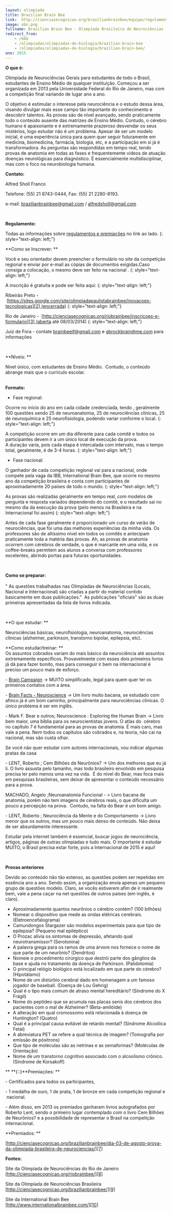 ```yaml
---
layout: olimpiada
title: Brazilian Brain Bee
link:  http://cienciasecognicao.org/brazilianbrainbee/equipe/regulamentos-e-premiacoes/
image: obn.png
fullname: Brazilian Brain Bee - Olimpíada Brasileira de Neurociências
redirect_from: 
    - /bbb
    - /olimpiadas/olimpiadas-de-biologia/brazilian-brain-bee
    - /olimpiadas/olimpiadas-de-biologia/brazilian-brain-bee/
ano: 2015
---
```





**O que é:**




Olimpíada de Neurociências Gerais para estudantes de todo o Brasil, estudantes de Ensino Médio de qualquer instituição. Começou a ser organizada em 2013 pela Universidade Federal do Rio de Janeiro, mas com a competição
final variando de lugar ano a ano.




O objetivo é estimular o interesse pela neurociência e o estudo dessa área, visando divulgar mais esse campo tão importante do conhecimento e descobrir talentos. As provas são de nível avançado, sendo praticamente todo o
conteúdo ausente das matrizes de Ensino Médio. Contudo, o cérebro humano é apaixonante e é extremamente prazeroso desvendar os seus mistérios, logo estudar não é um problema. Apesar de ser um modelo inicial, é uma
experiência única para quem quer seguir futuramente em medicina, biomedicina, farmácia, biologia, etc, e a participação em si já é transformadora. As perguntas são respondidas em tempo real, tendo provas de anatomia em
todas as fases e frequentemente vídeos de atuação doenças neurológicas para diagnóstico. É essencialmente multidisciplinar, mas com o foco na neurobiologia humana.


  
**Contato:**

Alfred Sholl Franco

Telefone: (55) 21 8743-0444, Fax: (55) 21 2280-8193.

e-mail: [brazilianbrainbee@gmail.com](mailto:brazilianbrainbee@gmail.com) / [alfredsholl@gmail.com](mailto:alfredsholl@gmail.com)

 

**Regulamento:**

Todas as informações sobre [regulamentos e premiações][1] no link ao lado.
{: style="text-align: left;"}

  
 

**Como se Inscrever: **

Você e seu orientador devem preencher o formulário no site da competição regional e enviar por e-mail as cópias de documentos exigidas.Caso consiga a colocação, o mesmo deve ser feito na nacional .
{: style="text-align: left;"}



A inscrição é gratuita e pode ser feita aqui:
{: style="text-align: left;"}



Ribeirão Preto - [https://sites.google.com/site/olimpiadapaulistabrainbee/inovacoes-tecnologicas][2] (encerrada)
{: style="text-align: left;"}



Rio de Janeiro -  [http://cienciasecognicao.org/riobrainbee/inscricoes-e-formulario][3] (aberta até 08/03/2014)
{: style="text-align: left;"}

  
Juiz de Fora - contate [brainbeejf@gmail.com][4] e [gbrockbrain@me.com](mailto:gbrockbrain@me.com) para informações

 

**Níveis: **

Nível único, com estudantes de Ensino Médio.  Contudo, o conteúdo abrange mais que o currículo escolar.

<strong><br /> Formato:</strong>

* Fase regional:
  



Ocorre no início do ano em cada cidade credenciada, tendo , geralmente 100 questões sendo 25 de neuroanatomia, 25 de neurociências clínicas, 25 de neuroquímica e 25 neurofisiologia, podendo variar conforme o local.
{: style="text-align: left;"}



A competição ocorre em um dia diferente para cada comitê e todos os participantes devem ir a um único local de execução da prova.  
 A duração varia, pois cada etapa é intercalada com intervalo, mas o tempo total, geralmente, é de 3-4 horas.
{: style="text-align: left;"}



* <span style="line-height: 13px;">Fase nacional:</span>
  



O ganhador de cada competição regional vai para a nacional, onde compete pela vaga da IBB, International Brain Bee, que ocorre no mesmo ano da competição brasileira e conta com participantes de aproximadamente 20 países
de todo o mundo.
{: style="text-align: left;"}



As provas são realizadas geralmente em tempo real, com modelos de pergunta e resposta variados dependendo do comitê, e o resultado sai no mesmo dia da execução da prova (pelo menos na Brasileira e na Internacional foi
assim)
{: style="text-align: left;"}

  
Antes de cada fase geralmente é proporcionado um curso de verão de neurociências, que foi uma das melhores experiências da minha vida. Os professores são de altíssimo nível em todos os comitês e antecipam praticamente toda a matéria das provas. Ah, as provas de anatomia ocorrem com cérebros de verdade, o que é marcante em uma vida, e os coffee-breaks permitem aos alunos a conversa com professores excelentes, abrindo portas para futuras oportunidades.

 

<strong>Como se preparar:<br /> </strong>  
 \" As questões trabalhadas nas Olimpíadas de Neurociências (Locais, Nacional e Internacional) são criadas a partir do material contido basicamente em duas publicações.\"  As publicações \"oficiais\" são as duas
primeiras apresentadas da lista de livros indicada.

 

**O que estudar: **

Neurociências básicas, neurofisiologia, neuroanatomia, neurociências clínicas (alzheimer, parkinson, transtorno bipolar, epilepsia, etc).

**Como estudar/treinar: **  
 Os assuntos cobrados variam do mais básico da neurociência até assuntos extremamente específicos. Provavelmente com esses dois primeiros livros já dá para fazer bonito, mas para conseguir ir bem na internacional é
preciso um pouco mais de esforço.

- [Brain Campaign][5] -> MUITO simplificado, legal para quem quer ter os primeiros contatos com a área.

\- [Brain Facts - Neuroscience][6] -> Um livro muito bacana, se estudado com afinco já é um bom caminho, principalmente para neurociências clínicas. O único problema é ser em inglês.

\- Mark F. Bear e outros; Neuroscience : Exploring the Human Brain -> Livro bem maior, uma bíblia para os neurocientistas jovens. O atlas do  cérebro no capítulo 7 é fundamental para as provas de anatomia. É mais caro,
mas vale a pena. Nem todos os capítulos são cobrados e, na teoria, não cai na nacional, mas são custa olhar.

Se você não quer estudar com autores internacionais, vou indicar algumas pratas da casa

\- LENT, Roberto ; Cem Bilhões de Neurônios? -> Um dos melhores que eu já li. O livro assusta pelo tamanho, mas todo brasileiro envolvido em pesquisa precisa ler pelo menos uma vez na vida.  É do nível do Bear, mas foca
mais em pesquisas brasileiras, sem deixar de apresentar o conteúdo necessário para a prova.

MACHADO, Angelo ;Neuroanatomia Funcional - > Livro bacana de anatomia, porém não tem imagens de cérebros reais, o que dificulta um pouco a percepção na prova.  Contudo, na falta do Bear é um bom amigo.

\- LENT, Roberto ; Neurociência da Mente e do Comportamento -> Livro menor que os outros, mas um pouco mais denso de conteúdo. Não deixa de ser absurdamente interessante.

Estudar pela internet também é essencial, buscar jogos de neurociência, artigos, páginas de outras olimpíadas e tudo mais. O importante é estudar MUITO, o Brasil precisa estar forte, pois a Internacional de 2015 é aqui!

 

**Provas anteriores**

Devido ao conteúdo não tão extenso, as questões podem ser repetidas em essência ano a ano. Sendo assim, a organização envia apenas um pequeno grupo de questões modelo. Claro, se vocês estiverem afim de ir realmente bem,
vale a pena caçar na net questões de outros países (em inglês, é claro).

* Aproximadamente quantos neurônios o cérebro contém? (100 bilhões)
* Nomear o dispositivo que mede as ondas elétricas cerebrais. (Eletroencefalograma)
* Camundongos Stargazer são modelos experimentais para que tipo de epilepsia? (Pequeno mal epiléptico)
* O Prozac alivia os sintomas de depressão, afetando qual neurotransmissor? (Serotonina)
* A palavra grega para os ramos de uma árvore nos fornece o nome de que parte de um neurônio? (Dendritos)
* Nomeie o procedimento cirúrgico que destrói parte dos gânglios da base e ajuda no tratamento da doença de Parkinson. (Palidotomia)
* O principal relógio biológico está localizado em que parte do cérebro? (Hipotálamo)
* Nome de um distúrbio cerebral dado em homenagem a um famoso jogador de baseball. (Doença de Lou Gehrig)
* Qual é o tipo mais comum de atraso mental hereditário? (Síndrome do X Frágil)
* Nome do peptídeo que se acumula nas placas senis dos cérebros dos pacientes com o mal de Alzheimer? (Beta-amilóide)
* A alteração em qual cromossomo está relacionada à doença de Huntington? (Quatro)
* Qual é a principal causa evitável de retardo mental? (Síndrome Alcoólica Fetal)
* A abreviatura PET se refere a qual técnica de imagem? (Tomografia por emissão de pósitrons)
* Que tipo de moléculas são as netrinas e as semaforinas? (Moléculas de Orientação)
* Nome de um transtorno cognitivo associado com o alcoolismo crônico. (Síndrome de Korsakoff)
  

  
** **{::}**Premiações: **

\- Certificados para todos os participantes,

\- 1 medalha de ouro, 1 de prata, 1 de bronze em cada competição regional e  nacional.

\- Além disso, em 2013 os premiados ganharam livros autografados por Roberto Lent, sendo o primeiro lugar contemplado com o livro Cem Bilhões de Neurônios? e a possibilidade de representar o Brasil na competição
internacional.

**Premiados: **

[http://cienciasecognicao.org/brazilianbrainbee/dia-03-de-agosto-prova-da-olimpiada-brasileira-de-neurociencias/][7]

**Fontes:**

Site da Olimpíada de Neurociências do Rio de Janeiro  
 [http://cienciasecognicao.org/riobrainbee/][8]

Site da Olimpíada de Neurociências Brasileira  
 [http://cienciasecognicao.org/brazilianbrainbee/][9]

Site da International Brain Bee  
 [http://www.internationalbrainbee.com/][10]



[1]: http://cienciasecognicao.org/brazilianbrainbee/equipe/regulamentos-e-premiacoes/
[2]: https://sites.google.com/site/olimpiadapaulistabrainbee/inovacoes-tecnologicas
[3]: http://cienciasecognicao.org/riobrainbee/inscricoes-e-formulario
[4]: http://cienciasecognicao.org/brazilianbrainbee/pagina-exemplo/coordenadores-locais/brainbeejf@gmail.com
[5]: http://www.braincampaign.org/Pub/Pub_Main_Display.asp?LC_Docs_ID=2780
[6]: http://www.brainfacts.org/~/media/Brainfacts/Article%20Multimedia/About%20Neuroscience/Brain%20Facts%20book.ashx
[7]: http://cienciasecognicao.org/brazilianbrainbee/dia-03-de-agosto-prova-da-olimpiada-brasileira-de-neurociencias/
[8]: http://cienciasecognicao.org/riobrainbee/
[9]: http://cienciasecognicao.org/brazilianbrainbee/
[10]: http://www.internationalbrainbee.com/
